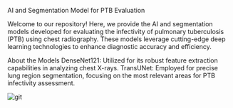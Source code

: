 AI and Segmentation Model for PTB Evaluation

Welcome to our repository! 
Here, we provide the AI and segmentation models developed for evaluating the infectivity of pulmonary tuberculosis (PTB) using chest radiography. 
These models leverage cutting-edge deep learning technologies to enhance diagnostic accuracy and efficiency.

About the Models
DenseNet121: Utilized for its robust feature extraction capabilities in analyzing chest X-rays.
TransUNet: Employed for precise lung region segmentation, focusing on the most relevant areas for PTB infectivity assessment.

![git](https://github.com/user-attachments/assets/191e8c92-84d7-4cbc-bde6-5c0df8a2ddca)
